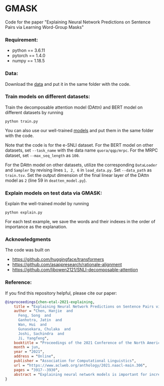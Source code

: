 # GMASK
Code for the paper "Explaining Neural Network Predictions on Sentence Pairs via Learning Word-Group Masks"

### Requirement:
- python == 3.6.11
- pytorch == 1.4.0
- numpy == 1.18.5

### Data:
Download the [data](https://drive.google.com/drive/folders/1J18AsUKuBYFtHmV0b1pfyd93G_lb2eLQ?usp=sharing) and put it in the same folder with the code.

### Train models on different datasets:
Train the decomposable attention model (DAttn) and BERT model on different datasets by running
```
python train.py
```

You can also use our well-trained [models](https://drive.google.com/drive/folders/1IKYpJdr9l1tieV7l9Ttvv3IIEzWqwH_y?usp=sharing) and put them in the same folder with the code.

Note that the code is for the e-SNLI dataset. For the BERT model on other datasets, set `--task_name` with the data name `quora/qqp/mrpc`. For the MRPC dataset, set `--max_seq_length` as `100`. 

For the DAttn model on other datasets, utilize the corresponding `DataLoader` and `Sampler` by revising lines `1, 2, 6` in `load_data.py`. Set `--data_path` as `train.tsv`. Set the output dimension of the final linear layer of the DAttn model as `2` (line 59 in `deatten_model.py`).

### Explain models on test data via GMASK:
Explain the well-trained model by running
```
python explain.py
```
For each test example, we save the words and their indexes in the order of importance as the explanation.

### Acknowledgments
The code was built on
- https://github.com/huggingface/transformers
- https://github.com/asappresearch/rationale-alignment
- https://github.com/libowen2121/SNLI-decomposable-attention

### Reference:
If you find this repository helpful, please cite our paper:
```bibtex
@inproceedings{chen-etal-2021-explaining,
    title = "Explaining Neural Network Predictions on Sentence Pairs via Learning Word-Group Masks",
    author = "Chen, Hanjie  and
      Feng, Song  and
      Ganhotra, Jatin  and
      Wan, Hui  and
      Gunasekara, Chulaka  and
      Joshi, Sachindra  and
      Ji, Yangfeng",
    booktitle = "Proceedings of the 2021 Conference of the North American Chapter of the Association for Computational Linguistics: Human Language Technologies",
    month = jun,
    year = "2021",
    address = "Online",
    publisher = "Association for Computational Linguistics",
    url = "https://www.aclweb.org/anthology/2021.naacl-main.306",
    pages = "3917--3930",
    abstract = "Explaining neural network models is important for increasing their trustworthiness in real-world applications. Most existing methods generate post-hoc explanations for neural network models by identifying individual feature attributions or detecting interactions between adjacent features. However, for models with text pairs as inputs (e.g., paraphrase identification), existing methods are not sufficient to capture feature interactions between two texts and their simple extension of computing all word-pair interactions between two texts is computationally inefficient. In this work, we propose the Group Mask (GMASK) method to implicitly detect word correlations by grouping correlated words from the input text pair together and measure their contribution to the corresponding NLP tasks as a whole. The proposed method is evaluated with two different model architectures (decomposable attention model and BERT) across four datasets, including natural language inference and paraphrase identification tasks. Experiments show the effectiveness of GMASK in providing faithful explanations to these models.",
}
```

